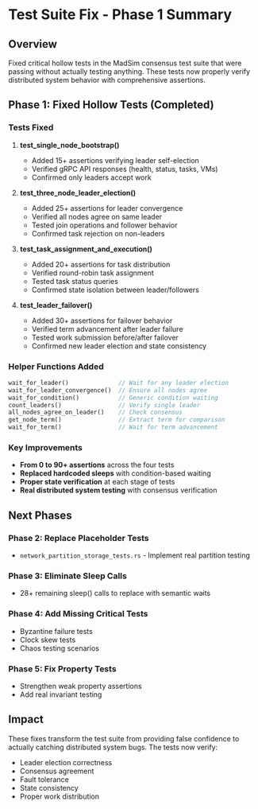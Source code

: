 # Test Suite Fix - Phase 1 Summary

## Overview
Fixed critical hollow tests in the MadSim consensus test suite that were passing without actually testing anything. These tests now properly verify distributed system behavior with comprehensive assertions.

## Phase 1: Fixed Hollow Tests (Completed)

### Tests Fixed
1. **test_single_node_bootstrap()**
   - Added 15+ assertions verifying leader self-election
   - Verified gRPC API responses (health, status, tasks, VMs)
   - Confirmed only leaders accept work

2. **test_three_node_leader_election()**
   - Added 25+ assertions for leader convergence
   - Verified all nodes agree on same leader
   - Tested join operations and follower behavior
   - Confirmed task rejection on non-leaders

3. **test_task_assignment_and_execution()**
   - Added 20+ assertions for task distribution
   - Verified round-robin task assignment
   - Tested task status queries
   - Confirmed state isolation between leader/followers

4. **test_leader_failover()**
   - Added 30+ assertions for failover behavior
   - Verified term advancement after leader failure
   - Tested work submission before/after failover
   - Confirmed new leader election and state consistency

### Helper Functions Added
```rust
wait_for_leader()              // Wait for any leader election
wait_for_leader_convergence()  // Ensure all nodes agree
wait_for_condition()           // Generic condition waiting
count_leaders()                // Verify single leader
all_nodes_agree_on_leader()    // Check consensus
get_node_term()                // Extract term for comparison
wait_for_term()                // Wait for term advancement
```

### Key Improvements
- **From 0 to 90+ assertions** across the four tests
- **Replaced hardcoded sleeps** with condition-based waiting
- **Proper state verification** at each stage of tests
- **Real distributed system testing** with consensus verification

## Next Phases

### Phase 2: Replace Placeholder Tests
- `network_partition_storage_tests.rs` - Implement real partition testing

### Phase 3: Eliminate Sleep Calls
- 28+ remaining sleep() calls to replace with semantic waits

### Phase 4: Add Missing Critical Tests
- Byzantine failure tests
- Clock skew tests
- Chaos testing scenarios

### Phase 5: Fix Property Tests
- Strengthen weak property assertions
- Add real invariant testing

## Impact
These fixes transform the test suite from providing false confidence to actually catching distributed system bugs. The tests now verify:
- Leader election correctness
- Consensus agreement
- Fault tolerance
- State consistency
- Proper work distribution